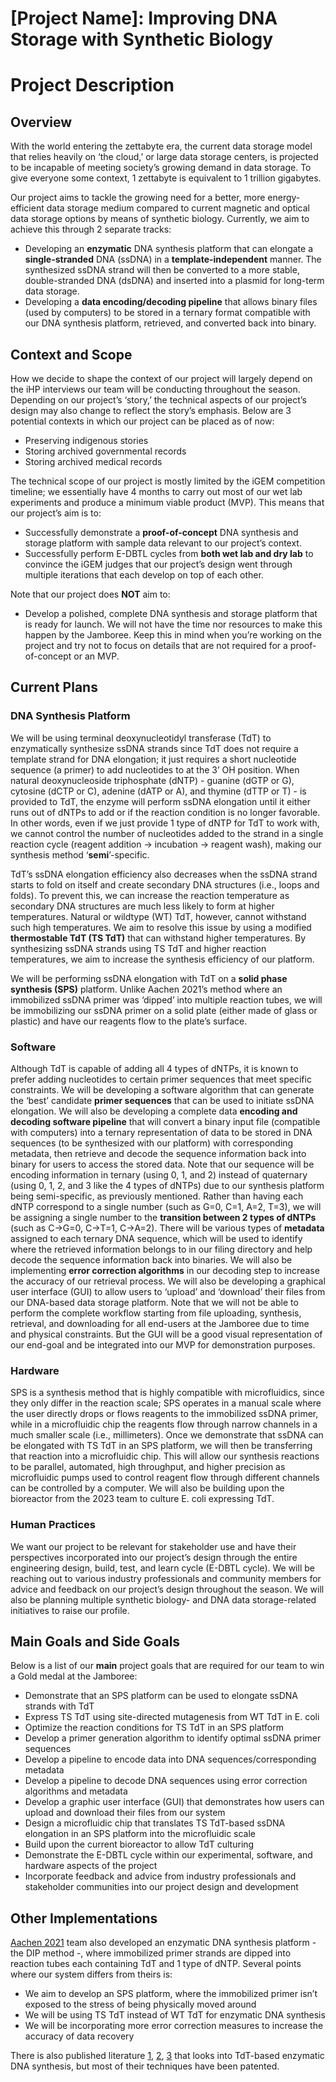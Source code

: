 # [Project Name]: Improving DNA Storage with Synthetic Biology

# Project Description

## Overview
With the world entering the zettabyte era, the current data storage model that relies heavily on ‘the cloud,’ or large data storage centers, is projected to be incapable of meeting society’s growing demand in data storage. To give everyone some context, 1 zettabyte is equivalent to 1 trillion gigabytes.

Our project aims to tackle the growing need for a better, more energy-efficient data storage medium compared to current magnetic and optical data storage options by means of synthetic biology. Currently, we aim to achieve this through 2 separate tracks:
- Developing an **enzymatic** DNA synthesis platform that can elongate a **single-stranded** DNA (ssDNA) in a **template-independent** manner. The synthesized ssDNA strand will then be converted to a more stable, double-stranded DNA (dsDNA) and inserted into a plasmid for long-term data storage.
- Developing a **data encoding/decoding pipeline** that allows binary files (used by computers) to be stored in a ternary format compatible with our DNA synthesis platform, retrieved, and converted back into binary.

## Context and Scope
How we decide to shape the context of our project will largely depend on the iHP interviews our team will be conducting throughout the season. Depending on our project’s ‘story,’ the technical aspects of our project’s design may also change to reflect the story’s emphasis. Below are 3 potential contexts in which our project can be placed as of now:
- Preserving indigenous stories
- Storing archived governmental records
- Storing archived medical records

The technical scope of our project is mostly limited by the iGEM competition timeline; we essentially have 4 months to carry out most of our wet lab experiments and produce a minimum viable product (MVP). This means that our project’s aim is to:
- Successfully demonstrate a **proof-of-concept** DNA synthesis and storage platform with sample data relevant to our project’s context.
- Successfully perform E-DBTL cycles from **both wet lab and dry lab** to convince the iGEM judges that our project’s design went through multiple iterations that each develop on top of each other.

Note that our project does **NOT** aim to:
- Develop a polished, complete DNA synthesis and storage platform that is ready for launch. We will not have the time nor resources to make this happen by the Jamboree. Keep this in mind when you’re working on the project and try not to focus on details that are not required for a proof-of-concept or an MVP.

## Current Plans
### DNA Synthesis Platform
We will be using terminal deoxynucleotidyl transferase (TdT) to enzymatically synthesize ssDNA strands since TdT does not require a template strand for DNA elongation; it just requires a short nucleotide sequence (a primer) to add nucleotides to at the 3’ OH position. When natural deoxynucleoside triphosphate (dNTP) - guanine (dGTP or G), cytosine (dCTP or C), adenine (dATP or A), and thymine (dTTP or T) - is provided to TdT, the enzyme will perform ssDNA elongation until it either runs out of dNTPs to add or if the reaction condition is no longer favorable. In other words, even if we just provide 1 type of dNTP for TdT to work with, we cannot control the number of nucleotides added to the strand in a single reaction cycle (reagent addition → incubation → reagent wash), making our synthesis method ‘**semi**’-specific. 

TdT’s ssDNA elongation efficiency also decreases when the ssDNA strand starts to fold on itself and create secondary DNA structures (i.e., loops and folds). To prevent this, we can increase the reaction temperature as secondary DNA structures are much less likely to form at higher temperatures. Natural or wildtype (WT) TdT, however, cannot withstand such high temperatures. We aim to resolve this issue by using a modified **thermostable TdT (TS TdT)** that can withstand higher temperatures. By synthesizing ssDNA strands using TS TdT and higher reaction temperatures, we aim to increase the synthesis efficiency of our platform. 

We will be performing ssDNA elongation with TdT on a **solid phase synthesis (SPS)** platform. Unlike Aachen 2021’s method where an immobilized ssDNA primer was ‘dipped’ into multiple reaction tubes, we will be immobilizing our ssDNA primer on a solid plate (either made of glass or plastic) and have our reagents flow to the plate’s surface.

### Software
Although TdT is capable of adding all 4 types of dNTPs, it is known to prefer adding nucleotides to certain primer sequences that meet specific constraints. We will be developing a software algorithm that can generate the ‘best’ candidate **primer sequences** that can be used to initiate ssDNA elongation. We will also be developing a complete data **encoding and decoding software pipeline** that will convert a binary input file (compatible with computers) into a ternary representation of data to be stored in DNA sequences (to be synthesized with our platform) with corresponding metadata, then retrieve and decode the sequence information back into binary for users to access the stored data. Note that our sequence will be encoding information in ternary (using 0, 1, and 2) instead of quaternary (using 0, 1, 2, and 3 like the 4 types of dNTPs) due to our synthesis platform being semi-specific, as previously mentioned. Rather than having each dNTP correspond to a single number (such as G=0, C=1, A=2, T=3), we will be assigning a single number to the **transition between 2 types of dNTPs** (such as C→G=0, C→T=1, C→A=2). There will be various types of **metadata** assigned to each ternary DNA sequence, which will be used to identify where the retrieved information belongs to in our filing directory and help decode the sequence information back into binaries. We will also be implementing **error correction algorithms** in our decoding step to increase the accuracy of our retrieval process. We will also be developing a graphical user interface (GUI) to allow users to ‘upload’ and ‘download’ their files from our DNA-based data storage platform. Note that we will not be able to perform the complete workflow starting from file uploading, synthesis, retrieval, and downloading for all end-users at the Jamboree due to time and physical constraints. But the GUI will be a good visual representation of our end-goal and be integrated into our MVP for demonstration purposes.

### Hardware
SPS is a synthesis method that is highly compatible with microfluidics, since they only differ in the reaction scale; SPS operates in a manual scale where the user directly drops or flows reagents to the immobilized ssDNA primer, while in a microfluidic chip the reagents flow through narrow channels in a much smaller scale (i.e., millimeters). Once we demonstrate that ssDNA can be elongated with TS TdT in an SPS platform, we will then be transferring that reaction into a microfluidic chip. This will allow our synthesis reactions to be parallel, automated, high throughput, and higher precision as microfluidic pumps used to control reagent flow through different channels can be controlled by a computer. We will also be building upon the bioreactor from the 2023 team to culture E. coli expressing TdT.

### Human Practices
We want our project to be relevant for stakeholder use and have their perspectives incorporated into our project’s design through the entire engineering design, build, test, and learn cycle (E-DBTL cycle). We will be reaching out to various industry professionals and community members for advice and feedback on our project’s design throughout the season. We will also be planning multiple synthetic biology- and DNA data storage-related initiatives to raise our profile.

## Main Goals and Side Goals
Below is a list of our **main** project goals that are required for our team to win a Gold medal at the Jamboree:
- Demonstrate that an SPS platform can be used to elongate ssDNA strands with TdT
- Express TS TdT using site-directed mutagenesis from WT TdT in E. coli
- Optimize the reaction conditions for TS TdT in an SPS platform
- Develop a primer generation algorithm to identify optimal ssDNA primer sequences
- Develop a pipeline to encode data into DNA sequences/corresponding metadata
- Develop a pipeline to decode DNA sequences using error correction algorithms and metadata
- Develop a graphic user interface (GUI) that demonstrates how users can upload and download their files from our system
- Design a microfluidic chip that translates TS TdT-based ssDNA elongation in an SPS platform into the microfluidic scale
- Build upon the current bioreactor to allow TdT culturing
- Demonstrate the E-DBTL cycle within our experimental, software, and hardware aspects of the project
- Incorporate feedback and advice from industry professionals and stakeholder communities into our project design and development

## Other Implementations
[Aachen 2021](https://2021.igem.org/Team:Aachen) team also developed an enzymatic DNA synthesis platform - the DIP method -, where immobilized primer strands are dipped into reaction tubes each containing TdT and 1 type of dNTP. Several points where our system differs from theirs is:
- We aim to develop an SPS platform, where the immobilized primer isn’t exposed to the stress of being physically moved around
- We will be using TS TdT instead of WT TdT for enzymatic DNA synthesis
- We will be incorporating more error correction measures to increase the accuracy of data recovery
  
There is also published literature [1](https://pubs.acs.org/doi/abs/10.1021/acscatal.1c04879), [2](https://www.nature.com/articles/s41467-020-18681-5), [3](https://www.science.org/doi/10.1126/sciadv.adi0263) that looks into TdT-based enzymatic DNA synthesis, but most of their techniques have been patented.

